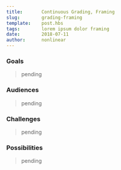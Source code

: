 ```yaml
---
title:       Continuous Grading, Framing
slug:        grading-framing
template:    post.hbs
tags:        lorem ipsum dolor framing
date:        2018-07-11
author:      nonlinear
---
```


### Goals

> pending

### Audiences

> pending

### Challenges

> pending

### Possibilities

> pending